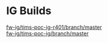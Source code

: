 # IG Builds  
[fw-ig/tims-poc-ig-r401/branch/master](https://HOT-Ecosystem.github.io/tims-poc-ig/fw-ig/tims-poc-ig-r401/branch/master/index.html?version=ba70a60c47389f62d20919c9e4513a4c8b539757)  
[fw-ig/tims-poc-ig/branch/master](https://HOT-Ecosystem.github.io/tims-poc-ig/fw-ig/tims-poc-ig/branch/master/index.html?version=73011a6ba38f0eedc483bb8f31c733253ab4a251)  
